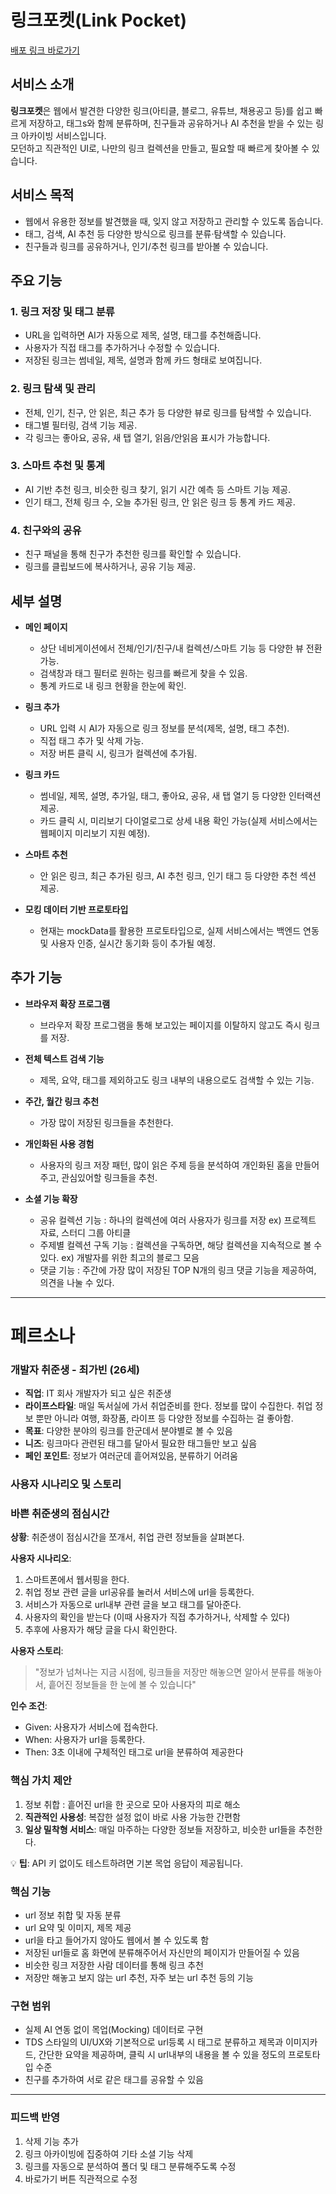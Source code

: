 # 링크포켓(Link Pocket)  
[배포 링크 바로가기](https://link-lens-gather.lovable.app/)

## 서비스 소개

**링크포켓**은 웹에서 발견한 다양한 링크(아티클, 블로그, 유튜브, 채용공고 등)를 쉽고 빠르게 저장하고, 태그s와 함께 분류하며, 친구들과 공유하거나 AI 추천을 받을 수 있는 링크 아카이빙 서비스입니다.  
모던하고 직관적인 UI로, 나만의 링크 컬렉션을 만들고, 필요할 때 빠르게 찾아볼 수 있습니다.

## 서비스 목적

- 웹에서 유용한 정보를 발견했을 때, 잊지 않고 저장하고 관리할 수 있도록 돕습니다.
- 태그, 검색, AI 추천 등 다양한 방식으로 링크를 분류·탐색할 수 있습니다.
- 친구들과 링크를 공유하거나, 인기/추천 링크를 받아볼 수 있습니다.


## 주요 기능

### 1. 링크 저장 및 태그 분류
- URL을 입력하면 AI가 자동으로 제목, 설명, 태그를 추천해줍니다.
- 사용자가 직접 태그를 추가하거나 수정할 수 있습니다.
- 저장된 링크는 썸네일, 제목, 설명과 함께 카드 형태로 보여집니다.

### 2. 링크 탐색 및 관리
- 전체, 인기, 친구, 안 읽은, 최근 추가 등 다양한 뷰로 링크를 탐색할 수 있습니다.
- 태그별 필터링, 검색 기능 제공.
- 각 링크는 좋아요, 공유, 새 탭 열기, 읽음/안읽음 표시가 가능합니다.

### 3. 스마트 추천 및 통계
- AI 기반 추천 링크, 비슷한 링크 찾기, 읽기 시간 예측 등 스마트 기능 제공.
- 인기 태그, 전체 링크 수, 오늘 추가된 링크, 안 읽은 링크 등 통계 카드 제공.

### 4. 친구와의 공유
- 친구 패널을 통해 친구가 추천한 링크를 확인할 수 있습니다.
- 링크를 클립보드에 복사하거나, 공유 기능 제공.

## 세부 설명

- **메인 페이지**  
  - 상단 네비게이션에서 전체/인기/친구/내 컬렉션/스마트 기능 등 다양한 뷰 전환 가능.
  - 검색창과 태그 필터로 원하는 링크를 빠르게 찾을 수 있음.
  - 통계 카드로 내 링크 현황을 한눈에 확인.

- **링크 추가**  
  - URL 입력 시 AI가 자동으로 링크 정보를 분석(제목, 설명, 태그 추천).
  - 직접 태그 추가 및 삭제 가능.
  - 저장 버튼 클릭 시, 링크가 컬렉션에 추가됨.

- **링크 카드**  
  - 썸네일, 제목, 설명, 추가일, 태그, 좋아요, 공유, 새 탭 열기 등 다양한 인터랙션 제공.
  - 카드 클릭 시, 미리보기 다이얼로그로 상세 내용 확인 가능(실제 서비스에서는 웹페이지 미리보기 지원 예정).

- **스마트 추천**  
  - 안 읽은 링크, 최근 추가된 링크, AI 추천 링크, 인기 태그 등 다양한 추천 섹션 제공.

- **모킹 데이터 기반 프로토타입**  
  - 현재는 mockData를 활용한 프로토타입으로, 실제 서비스에서는 백엔드 연동 및 사용자 인증, 실시간 동기화 등이 추가될 예정.


## 추가 기능

- **브라우저 확장 프로그램**
  - 브라우저 확장 프로그램을 통해 보고있는 페이지를 이탈하지 않고도 즉시 링크를 저장.
    
- **전체 텍스트 검색 기능**
  - 제목, 요약, 태그를 제외하고도 링크 내부의 내용으로도 검색할 수 있는 기능.

- **주간, 월간 링크 추천**
  - 가장 많이 저장된 링크들을 추천한다.

- **개인화된 사용 경험**
  - 사용자의 링크 저장 패턴, 많이 읽은 주제 등을 분석하여 개인화된 홈을 만들어주고, 관심있어할 링크들을 추천.
 
- **소셜 기능 확장**
  - 공유 컬렉션 기능 : 하나의 컬렉션에 여러 사용자가 링크를 저장 ex) 프로젝트 자료, 스터디 그룹 아티클
  - 주제별 컬렉션 구독 기능 : 컬렉션을 구독하면, 해당 컬렉션을 지속적으로 볼 수 있다. ex) 개발자를 위한 최고의 블로그 모음
  - 댓글 기능 : 주간에 가장 많이 저장된 TOP N개의 링크 댓글 기능을 제공하여, 의견을 나눌 수 있다.

---
# 페르소나
### **개발자 취준생 - 최가빈 (26세)**

- **직업**: IT 회사 개발자가 되고 싶은 취준생
- **라이프스타일**: 매일 독서실에 가서 취업준비를 한다. 정보를 많이 수집한다. 취업 정보 뿐만 아니라 여행, 화장품, 라이프 등 다양한 정보를 수집하는 걸 좋아함.
- **목표**: 다양한 분야의 링크를 한군데서 분야별로 볼 수 있음
- **니즈**: 링크마다 관련된 태그를 달아서 필요한 태그들만 보고 싶음
- **페인 포인트**: 정보가 여러군데 흩어져있음, 분류하기 어려움

### **사용자 시나리오 및 스토리**

### **바쁜 취준생의 점심시간**

**상황**: 취준생이 점심시간을 쪼개서, 취업 관련 정보들을 살펴본다.

**사용자 시나리오**:

1. 스마트폰에서 웹서핑을 한다.
2. 취업 정보 관련 글을 url공유를 눌러서 서비스에 url을 등록한다.
3. 서비스가 자동으로 url내부 관련 글을 보고 태그를 달아준다.
4. 사용자의 확인을 받는다 (이때 사용자가 직접 추가하거나, 삭제할 수 있다)
5. 추후에 사용자가 해당 글을 다시 확인한다.

**사용자 스토리**:

> "정보가 넘쳐나는 지금 시점에, 링크들을 저장만 해놓으면 알아서 분류를 해놓아서, 흩어진 정보들을 한 눈에 볼 수 있습니다"
> 

**인수 조건**:

- Given: 사용자가 서비스에 접속한다.
- When: 사용자가 url을 등록한다.
- Then: 3초 이내에 구체적인 태그로 url을 분류하여 제공한다

### **핵심 가치 제안**

1. 정보 취합 : 흩어진 url을 한 곳으로 모아 사용자의 피로 해소
2. **직관적인 사용성**: 복잡한 설정 없이 바로 사용 가능한 간편함
3. **일상 밀착형 서비스**: 매일 마주하는 다양한 정보들 저장하고, 비슷한 url들을 추천한다.

💡 **팁**: API 키 없이도 테스트하려면 기본 목업 응답이 제공됩니다.

### **핵심 기능**

- url 정보 취합 및 자동 분류
- url 요약 및 이미지, 제목 제공
- url을 타고 들어가지 않아도 웹에서 볼 수 있도록 함
- 저장된 url들로 홈 화면에 분류해주어서 자신만의 페이지가 만들어질 수 있음
- 비슷한 링크 저장한 사람 데이터를 통해 링크 추천
- 저장만 해놓고 보지 않는 url 추천, 자주 보는 url 추천 등의 기능

### **구현 범위**

- 실제 AI 연동 없이 목업(Mocking) 데이터로 구현
- TDS 스타일의 UI/UX와 기본적으로 url등록 시 태그로 분류하고 제목과 이미지카드, 간단한 요약을 제공하며, 클릭 시 url내부의 내용을 볼 수 있을 정도의 프로토타입 수준
- 친구를 추가하여 서로 같은 태그를 공유할 수 있음

---

### 피드백 반영

1. 삭제 기능 추가
2. 링크 아카이빙에 집중하여 기타 소셜 기능 삭제
3. 링크를 자동으로 분석하여 폴더 및 태그 분류해주도록 수정
4. 바로가기 버튼 직관적으로 수정
